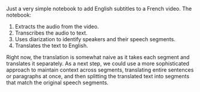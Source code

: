 Just a very simple notebook to add English subtitles to a French video. The
notebook:
1. Extracts the audio from the video.
2. Transcribes the audio to text.
3. Uses diarization to identify speakers and their speech segments.
4. Translates the text to English.

Right now, the translation is somewhat naive as it takes each segment and translates it separately. As a next step, we could use a more sophisticated approach to maintain context across segments, translating entire sentences or paragraphs at once, and then splitting the translated text into segments that match the original speech segments.
